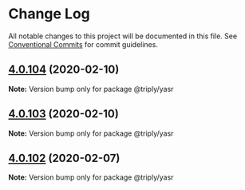 # Change Log

All notable changes to this project will be documented in this file.
See [Conventional Commits](https://conventionalcommits.org) for commit guidelines.

## [4.0.104](https://github.com/TriplyDB/yasgui/compare/v4.0.103...v4.0.104) (2020-02-10)

**Note:** Version bump only for package @triply/yasr





## [4.0.103](https://github.com/TriplyDB/yasgui/compare/v4.0.102...v4.0.103) (2020-02-10)

**Note:** Version bump only for package @triply/yasr





## [4.0.102](https://github.com/TriplyDB/yasgui/compare/v4.0.101...v4.0.102) (2020-02-07)

**Note:** Version bump only for package @triply/yasr

